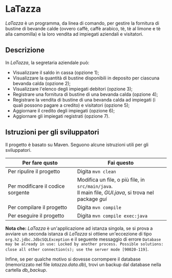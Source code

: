 # LaTazza
_LaTazza_ è un programma, da linea di comando, per gestire la fornitura di bustine di bevande calde (ovvero caffè, caffè arabico, tè, tè al limone e tè alla camomilla) e la loro vendita ad impiegati aziendali e visitatori.

## Descrizione
In _LaTazza_, la segretaria aziendale può:
* Visualizzare il saldo in cassa (opzione 1);
* Visualizzare la quantità di bustine disponibili in deposito per ciascuna bevanda calda (opzione 2);
* Visualizzare l'elenco degli impiegati debitori (opzione 3);
* Registrare una fornitura di bustine di una bevanda calda (opzione 4);
* Registrare la vendita di bustine di una bevanda calda ad impiegati (i quali possono pagare a credito) e visitatori (opzione 5);
* Aggiornare il credito degli impiegati (opzione 6);
* Aggiornare gli impiegati registrati (opzione 7).

## Istruzioni per gli sviluppatori
Il progetto è basato su Maven. Seguono alcune istruzioni utili per gli sviluppatori.

| Per fare qusto | Fai questo |
| -----------|-----------|
| Per ripulire il progetto | Digita `mvn clean` |
| Per modificare il codice sorgente | Modifica un file, o più file, in `src/main/java`.<br> Il main file, *GUI.java*, si trova nel package *gui* |
| Per compilare il progetto | Digita `mvn compile` |
| Per eseguire il progetto | Digita `mvn compile exec:java` |

**Nota che:** _LaTazza_ è un'applicazione ad istanza singola, se si prova a avviare un seconda istanza di _LaTazza_ si ottiene un'eccezione di tipo ```org.h2.jdbc.JdbcSQLException``` e il seguente messaggio di errore ```Database may be already in use: Locked by another process. Possible solutions: close all other connection(s); use the server mode [90020-119]```.

Infine, se per qualche motivo si dovesse corrompere il database (memorizzato nel file *latazza.data.db*), trovi un backup dal database nella cartella *db_backup*.
